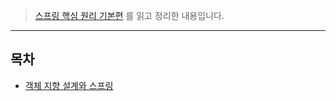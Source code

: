 > [스프링 핵심 원리 기본편]("https://www.inflearn.com/course/%EC%8A%A4%ED%94%84%EB%A7%81-%ED%95%B5%EC%8B%AC-%EC%9B%90%EB%A6%AC-%EA%B8%B0%EB%B3%B8%ED%8E%B8") 를 읽고 정리한 내용입니다.
---

## 목차
- [객체 지향 설계와 스프링](./객체%20지향%20설계와%20스프링.md)